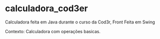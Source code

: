 # calculadora_cod3er

Calculadora feita em Java durante o curso da Cod3r,
Front Feita em Swing

Contexto:
Calculadora com operações basicas.
